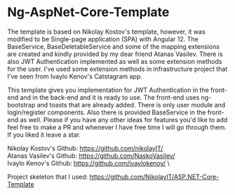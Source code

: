 # Ng-AspNet-Core-Template

The template is based on Nikolay Kostov's template, however, it was modified to be Single-page application (SPA) with Angular 12.
The BaseService, BaseDeletableService and some of the mapping extensions are created and kindly provided by my dear friend Atanas Vasilev.
There is also JWT Authentication implemented as well as some extension methods for the user.
I've used some extension methods in infrastructure project that I've seen from Ivaylo Kenov's Catstagram app.

This template gives you implementation for JWT Authentication in the front-end and in the back-end and it is ready to use.
The front-end uses ng-bootstrap and toasts that are already added. There is only user module and login/register components.
Also there is provided BaseService in the front-end as well.
Please if you have any other ideas for features you'd like to add feel free to make a PR and whenever I have free time I will go through them.
If you liked it leave a star.

Nikolay Kostov's Github: https://github.com/nikolayIT/ \
Atanas Vasilev's Github: https://github.com/NaskoVasilev/ \
Ivaylo Kenov's Github: https://github.com/ivaylokenov/ \

Project skeleton that I used: https://github.com/NikolayIT/ASP.NET-Core-Template
